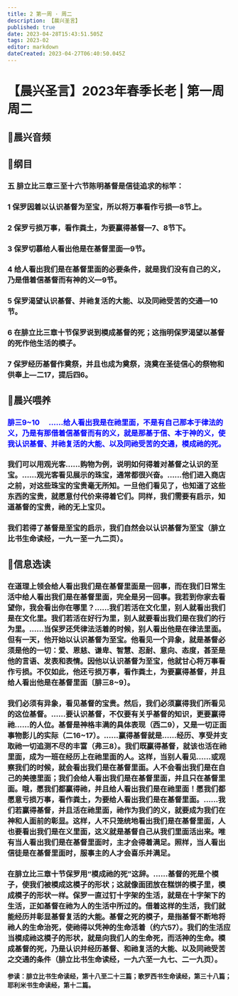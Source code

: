 ```yaml
---
title: 2 第一周 · 周二
description: 【晨兴圣言】
published: true
date: 2023-04-28T15:43:51.505Z
tags: 2023-02
editor: markdown
dateCreated: 2023-04-27T06:40:50.045Z
---
```


# 【晨兴圣言】2023年春季长老 | 第一周周二
## 🎵晨兴音频

## 📙纲目

### 五	腓立比三章三至十六节陈明基督是信徒追求的标竿：

### 1	保罗因着以认识基督为至宝，所以将万事看作亏损—8节上。

### 2	保罗亏损万事，看作粪土，为要赢得基督—7、8节下。

### 3	保罗切慕给人看出他是在基督里面—9节。

### 4	给人看出我们是在基督里面的必要条件，就是我们没有自己的义，乃是借着信基督而有神的义—9节。

### 5	保罗渴望认识基督、并祂复活的大能、以及同祂受苦的交通—10节。

### 6	在腓立比三章十节保罗说到模成基督的死；这指明保罗渴望以基督的死作他生活的模子。

### 7	保罗经历基督作奠祭，并且也成为奠祭，浇奠在圣徒信心的祭物和供奉上—二17，提后四6。

## 📙晨兴喂养

### **<font color=blue>腓三9~10	&emsp;……给人看出我是在祂里面，不是有自己那本于律法的义，乃是有那借着信基督而有的义，就是那基于信、本于神的义，使我认识基督、并祂复活的大能、以及同祂受苦的交通，模成祂的死。**</font>

### 我们可以用观光客……购物为例，说明如何得着对基督之认识的至宝。……观光客看见展示的珠宝，通常都很兴奋。……他们进入商店之前，对这些珠宝的宝贵毫无所知。一旦他们看见了，也知道了这些东西的宝贵，就愿意付代价来得着它们。同样，我们需要有启示，知道基督的宝贵，祂的无上宝贝。

### 我们若得了基督是至宝的启示，我们自然会以认识基督为至宝（腓立比书生命读经，一九一至一九二页）。

## 📙信息选读

### 在道理上领会给人看出我们是在基督里面是一回事，而在我们日常生活中给人看出我们是在基督里面，完全是另一回事。我若到你家去看望你，我会看出你在哪里？……我们若活在文化里，别人就看出我们是在文化里。我们若活在好行为里，别人就要看出我们是在我们的行为里。……当保罗还凭律法活着的时候，别人看出他是在律法里面。但有一天，他开始以认识基督为至宝。他看见一个异象，就是基督必须是他的一切：爱、恩慈、谦卑、智慧、忍耐、意向、态度，甚至是他的言语、发表和表情。因他以认识基督为至宝，他就甘心将万事看作亏损。不仅如此，他还亏损万事，看作粪土，为要赢得基督，并且给人看出他是在基督里面〔腓三8~9〕。

### 我们必须有异象，看见基督的宝贵。然后，我们必须赢得我们所看见的这位基督。……要认识基督，不仅要有关乎基督的知识，更要赢得祂……的人位。基督是神格丰满的具体表现（西二9），又是一切正面事物影儿的实际（二16~17）。……赢得基督就是……经历、享受并支取祂一切追测不尽的丰富（弗三8）。我们既赢得基督，就该也活在祂里面，成为一班在经历上在祂里面的人。这样，当别人看见……或观察我们的时候，就会看出我们是在基督里面。人不会看出我们是在自己的美德里面；我们会给人看出我们是在基督里面，并且只在基督里面。哦，愿我们都赢得祂，并且给人看出我们是在祂里面！愿我们都愿意亏损万事，看作粪土，为要给人看出我们是在基督里面。……我们若赢得基督，并且活在祂里面，祂作为我们的义，就要成为我们在神和人面前的彰显。这样，人不只笼统地看出我们是在基督里面，人也要看出我们是在义里面，这义就是基督自己从我们里面活出来。唯有当人看出我们是在基督里面时，主才会得着满足。照样，当人看出信徒是在基督里面时，服事主的人才会喜乐并满足。

### 在腓立比三章十节保罗用“模成祂的死”这辞。……基督的死是个模子，使我们被模成这模子的形状；这就像面团放在糕饼的模子里，模成模子的形状一样。保罗一直过钉十字架的生活，就是在十字架下的生活，正如基督在祂为人的生活中所过的。借着这样的生活，我们就能经历并彰显基督复活的大能。基督之死的模子，是指基督不断地将祂人的生命治死，使祂得以凭神的生命活着（约六57）。我们的生活应当模成祂这模子的形状，就是向我们人的生命死，而活神的生命。模成基督的死，乃是认识并经历基督、和祂复活的大能、以及同祂受苦之交通的条件（腓立比书生命读经，一九六至一九七、二一九页）。

**参读：腓立比书生命读经，第十八至二十三篇；歌罗西书生命读经，第三十八篇；耶利米书生命读经，第十二篇。**